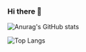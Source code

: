 ### Hi there 👋

<!--
**MichailNonProgramer/MichailNonProgramer** is a ✨ _special_ ✨ repository because its `README.md` (this file) appears on your GitHub profile.

Here are some ideas to get you started:

- 🔭 I’m currently working on ...
- 🌱 I’m currently learning ...
- 👯 I’m looking to collaborate on ...
- 🤔 I’m looking for help with ...
- 💬 Ask me about ...
- 📫 How to reach me: ...
- 😄 Pronouns: ...
- ⚡ Fun fact: ...
-->


![Anurag's GitHub stats](https://github-readme-stats.vercel.app/api?username=MichailNonProgramer&show_icons=true&theme=dark)

![Top Langs](https://github-readme-stats-i270cdk5i-florianbussmann.vercel.app/api/top-langs/?username=MichailNonProgramer&langs_count=10&include_forks=true&custom_title=Most%20Used%20Languages&layout=compact&theme=dark)
